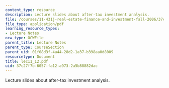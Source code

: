 ```yaml
---
content_type: resource
description: Lecture slides about after-tax investment analysis.
file: /courses/11-431j-real-estate-finance-and-investment-fall-2006/37c27f7b6057fa12a9732a5b88882dac_lec11_12.pdf
file_type: application/pdf
learning_resource_types:
- Lecture Notes
ocw_type: OCWFile
parent_title: Lecture Notes
parent_type: CourseSection
parent_uid: 01f08d3f-4a44-28d2-1a37-b398aa0d8009
resourcetype: Document
title: lec11_12.pdf
uid: 37c27f7b-6057-fa12-a973-2a5b88882dac
---
```

Lecture slides about after-tax investment analysis.

